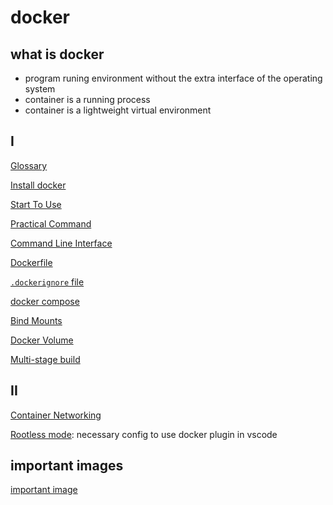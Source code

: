 # docker

## what is docker

- program runing environment without the extra interface of the operating system
- container is a running process
- container is a lightweight virtual environment

## I

[Glossary](docker-glossary.md)

[Install docker](docker-install.md)

[Start To Use](docker-start.md)

[Practical Command](docker-practical-command.md)

[Command Line Interface](docker-command-line-interface.md)

[Dockerfile](docker-dockerfile.md)

[`.dockerignore` file](docker-dockerignore.md)

[docker compose](docker-compose.md)

[Bind Mounts](docker-bind-mounts.md)

[Docker Volume](docker-volume.md)

[Multi-stage build](docker-multi-stage-builds.md)

## II


[Container Networking](docker-container-networking.md)

[Rootless mode](docker-rootless.md): necessary config to use docker plugin in vscode

## important images

[important image](docker-important-images.md)
